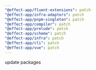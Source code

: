 ```yaml
---
"@effect-app/fluent-extensions": patch
"@effect-app/infra-adapters": patch
"@effect-app/pnpm-singleton": patch
"@effect-app/compiler": patch
"@effect-app/prelude": patch
"@effect-app/schema": patch
"@effect-app/infra": patch
"@effect-app/cli": patch
"@effect-app/vue": patch
---
```


update packages
